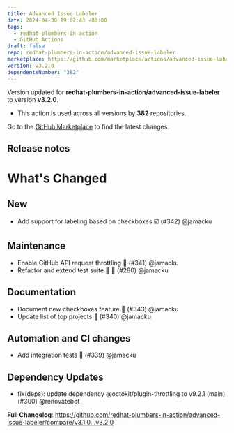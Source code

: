```yaml
---
title: Advanced Issue Labeler
date: 2024-04-30 19:02:43 +00:00
tags:
  - redhat-plumbers-in-action
  - GitHub Actions
draft: false
repo: redhat-plumbers-in-action/advanced-issue-labeler
marketplace: https://github.com/marketplace/actions/advanced-issue-labeler
version: v3.2.0
dependentsNumber: "382"
---
```



Version updated for **redhat-plumbers-in-action/advanced-issue-labeler** to version **v3.2.0**.
- This action is used across all versions by **382** repositories.

Go to the [GitHub Marketplace](https://github.com/marketplace/actions/advanced-issue-labeler) to find the latest changes.

## Release notes

# What's Changed

## New

* Add support for labeling based on checkboxes :ballot_box_with_check:  (#342) @jamacku

## Maintenance

* Enable GitHub API request throttling :bullettrain_side:  (#341) @jamacku
* Refactor and extend test suite :muscle: :test_tube:  (#280) @jamacku

## Documentation

* Document new checkboxes feature :book:  (#343) @jamacku
* Update list of top projects :1st_place_medal:  (#340) @jamacku

## Automation and CI changes

* Add integration tests :star2:  (#339) @jamacku

## Dependency Updates

* fix(deps): update dependency @octokit/plugin-throttling to v9.2.1 (main) (#300) @renovatebot

**Full Changelog**: https://github.com/redhat-plumbers-in-action/advanced-issue-labeler/compare/v3.1.0...v3.2.0

